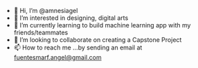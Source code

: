 - 👋 Hi, I’m @amnesiagel
- 👀 I’m interested in designing, digital arts
- 🌱 I’m currently learning to build machine learning app with my friends/teammates
- 💞️ I’m looking to collaborate on creating a Capstone Project
- 📫 How to reach me ...by sending an email at fuentesmarf.angel@gmail.com

<!---
lhjill/lhjill is a ✨ special ✨ repository because its `README.md` (this file) appears on your GitHub profile.
You can click the Preview link to take a look at your changes.
--->
